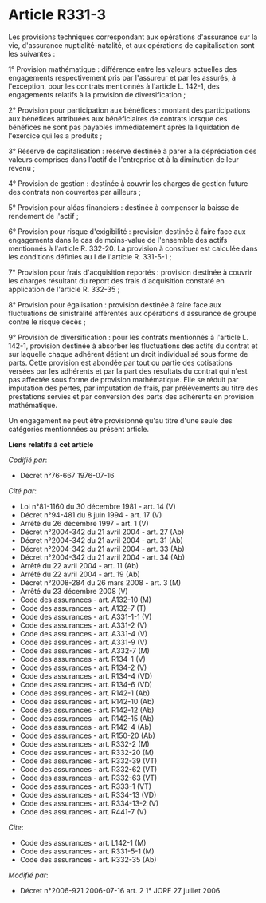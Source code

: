 # Article R331-3

Les provisions techniques correspondant aux opérations d'assurance sur la vie, d'assurance nuptialité-natalité, et aux
opérations de capitalisation sont les suivantes :

1° Provision mathématique : différence entre les valeurs actuelles des engagements respectivement pris par l'assureur et par
les assurés, à l'exception, pour les contrats mentionnés à l'article L. 142-1, des engagements relatifs à la provision de
diversification ;

2° Provision pour participation aux bénéfices : montant des participations aux bénéfices attribuées aux bénéficiaires de
contrats lorsque ces bénéfices ne sont pas payables immédiatement après la liquidation de l'exercice qui les a produits ;

3° Réserve de capitalisation : réserve destinée à parer à la dépréciation des valeurs comprises dans l'actif de l'entreprise
et à la diminution de leur revenu ;

4° Provision de gestion : destinée à couvrir les charges de gestion future des contrats non couvertes par ailleurs ;

5° Provision pour aléas financiers : destinée à compenser la baisse de rendement de l'actif ;

6° Provision pour risque d'exigibilité : provision destinée à faire face aux engagements dans le cas de moins-value de
l'ensemble des actifs mentionnés à l'article R. 332-20. La provision à constituer est calculée dans les conditions définies
au I de l'article R. 331-5-1 ;

7° Provision pour frais d'acquisition reportés : provision destinée à couvrir les charges résultant du report des frais
d'acquisition constaté en application de l'article R. 332-35 ;

8° Provision pour égalisation : provision destinée à faire face aux fluctuations de sinistralité afférentes aux opérations
d'assurance de groupe contre le risque décès ;

9° Provision de diversification : pour les contrats mentionnés à l'article L. 142-1, provision destinée à absorber les
fluctuations des actifs du contrat et sur laquelle chaque adhérent détient un droit individualisé sous forme de parts. Cette
provision est abondée par tout ou partie des cotisations versées par les adhérents et par la part des résultats du contrat
qui n'est pas affectée sous forme de provision mathématique. Elle se réduit par imputation des pertes, par imputation de
frais, par prélèvements au titre des prestations servies et par conversion des parts des adhérents en provision mathématique.

Un engagement ne peut être provisionné qu'au titre d'une seule des catégories mentionnées au présent article.

**Liens relatifs à cet article**

_Codifié par_:

  - Décret n°76-667 1976-07-16

_Cité par_:

  - Loi n°81-1160 du 30 décembre 1981 - art. 14 (V)
  - Décret n°94-481 du 8 juin 1994 - art. 17 (V)
  - Arrêté du 26 décembre 1997 - art. 1 (V)
  - Décret n°2004-342 du 21 avril 2004 - art. 27 (Ab)
  - Décret n°2004-342 du 21 avril 2004 - art. 31 (Ab)
  - Décret n°2004-342 du 21 avril 2004 - art. 33 (Ab)
  - Décret n°2004-342 du 21 avril 2004 - art. 34 (Ab)
  - Arrêté du 22 avril 2004 - art. 11 (Ab)
  - Arrêté du 22 avril 2004 - art. 19 (Ab)
  - Décret n°2008-284 du 26 mars 2008 - art. 3 (M)
  - Arrêté du 23 décembre 2008 (V)
  - Code des assurances - art. A132-10 (M)
  - Code des assurances - art. A132-7 (T)
  - Code des assurances - art. A331-1-1 (V)
  - Code des assurances - art. A331-2 (V)
  - Code des assurances - art. A331-4 (V)
  - Code des assurances - art. A331-9 (V)
  - Code des assurances - art. A332-7 (M)
  - Code des assurances - art. R134-1 (V)
  - Code des assurances - art. R134-2 (V)
  - Code des assurances - art. R134-4 (VD)
  - Code des assurances - art. R134-6 (VD)
  - Code des assurances - art. R142-1 (Ab)
  - Code des assurances - art. R142-10 (Ab)
  - Code des assurances - art. R142-12 (Ab)
  - Code des assurances - art. R142-15 (Ab)
  - Code des assurances - art. R142-4 (Ab)
  - Code des assurances - art. R150-20 (Ab)
  - Code des assurances - art. R332-2 (M)
  - Code des assurances - art. R332-20 (M)
  - Code des assurances - art. R332-39 (VT)
  - Code des assurances - art. R332-62 (VT)
  - Code des assurances - art. R332-63 (VT)
  - Code des assurances - art. R333-1 (VT)
  - Code des assurances - art. R334-13 (VD)
  - Code des assurances - art. R334-13-2 (V)
  - Code des assurances - art. R441-7 (V)

_Cite_:

  - Code des assurances - art. L142-1 (M)
  - Code des assurances - art. R331-5-1 (M)
  - Code des assurances - art. R332-35 (Ab)

_Modifié par_:

  - Décret n°2006-921 2006-07-16 art. 2 1° JORF 27 juillet 2006
